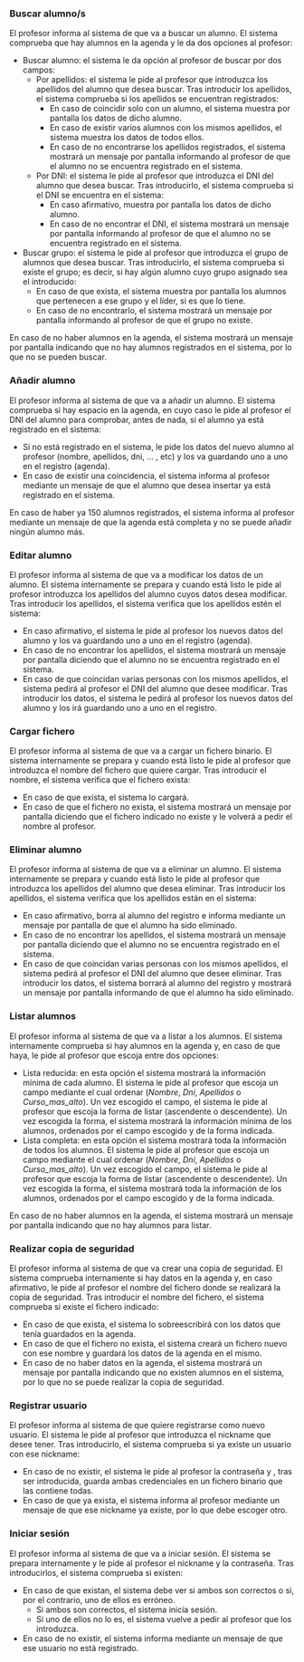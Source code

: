### Buscar alumno/s

El profesor informa al sistema de que va a buscar un alumno. El sistema comprueba que hay alumnos en la agenda y le da dos opciones al profesor:  
* Buscar alumno: el sistema le da opción al profesor de buscar por dos campos:
   * Por apellidos: el sistema le pide al profesor que introduzca los apellidos del alumno que desea buscar. Tras introducir los apellidos, el sistema comprueba si los apellidos se encuentran registrados: 
      - En caso de coincidir solo con un alumno, el sistema muestra por pantalla los datos de dicho alumno. 
      - En caso de existir varios alumnos con los mismos apellidos, el sistema muestra los datos de todos ellos.
      - En caso de no encontrarse los apellidos registrados, el sistema mostrará un mensaje por pantalla informando al profesor de que el alumno no se encuentra registrado en el sistema.
   * Por DNI: el sistema le pide al profesor que introduzca el DNI del alumno que desea buscar. Tras introducirlo, el sistema comprueba si el DNI se encuentra en el sistema:
      - En caso afirmativo, muestra por pantalla los datos de dicho alumno. 
       - En caso de no encontrar el DNI, el sistema mostrará un mensaje por pantalla informando al profesor de que el alumno no se encuentra registrado en el sistema.
* Buscar grupo: el sistema le pide al profesor que introduzca el grupo de alumnos que desea buscar. Tras introducirlo, el sistema comprueba si existe el grupo; es decir, si hay algún alumno cuyo grupo asignado sea el introducido:
   - En caso de que exista, el sistema muestra por pantalla los alumnos que pertenecen a ese grupo y el líder, si es que lo tiene.
   - En caso de no encontrarlo, el sistema mostrará un mensaje por pantalla informando al profesor de que el grupo no existe.

En caso de no haber alumnos en la agenda, el sistema mostrará un mensaje por pantalla indicando que no hay alumnos registrados en el sistema, por lo que no se pueden buscar.
  

### Añadir alumno

El profesor informa al sistema de que va a añadir un alumno. El sistema comprueba si hay espacio en la agenda, en cuyo caso le pide al profesor el DNI del alumno para comprobar, antes de nada, si el alumno ya está registrado en el sistema: 
  - Si no está registrado en el sistema, le pide los datos del nuevo alumno al profesor (nombre, apellidos, dni, ... , etc) y los va guardando uno a uno en el registro (agenda). 
  - En caso de existir una coincidencia, el sistema informa al profesor mediante un mensaje de que el alumno que desea insertar ya está registrado en el sistema.

En caso de haber ya 150 alumnos registrados, el sistema informa al profesor mediante un mensaje de que la agenda está completa y no se puede añadir ningún alumno más.

  
### Editar alumno

El profesor informa al sistema de que va a modificar los datos de un alumno. El sistema internamente se prepara y cuando está listo le pide al profesor introduzca los apellidos del alumno cuyos datos desea modificar. Tras introducir los apellidos, el sistema verifica que los apellidos estén el sistema:  
  - En caso afirmativo, el sistema le pide al profesor los nuevos datos del alumno y los va guardando uno a uno en el registro (agenda).
  - En caso de no encontrar los apellidos, el sistema mostrará un mensaje por pantalla diciendo que el alumno no se encuentra registrado en el sistema.  
  - En caso de que coincidan varias personas con los mismos apellidos, el sistema pedirá al profesor el DNI del alumno que desee modificar. Tras introducir los datos, el sistema le pedirá al profesor los nuevos datos del alumno y los irá guardando uno a uno en el registro.
  
  
### Cargar fichero

El profesor informa al sistema de que va a cargar un fichero binario. El sistema internamente se prepara y cuando está listo le pide al profesor que introduzca el nombre del fichero que quiere cargar. Tras introducir el nombre, el sistema verifica que el fichero exista:
  - En caso de que exista, el sistema lo cargará.
  - En caso de que el fichero no exista, el sistema mostrará un mensaje por pantalla diciendo que el fichero indicado no existe y le volverá a pedir el nombre al profesor.  
  

### Eliminar alumno

El profesor informa al sistema de que va a eliminar un alumno. El sistema internamente se prepara y cuando está listo le pide al profesor que introduzca los apellidos del alumno que desea eliminar. Tras introducir los apellidos, el sistema verifica que los apellidos están en el sistema: 
  - En caso afirmativo, borra al alumno del registro e informa mediante un mensaje por pantalla de que el alumno ha sido eliminado.  
  - En caso de no encontrar los apellidos, el sistema mostrará un mensaje por pantalla diciendo que el alumno no se encuentra registrado en el sistema. 
  - En caso de que coincidan varias personas con los mismos apellidos, el sistema pedirá al profesor el DNI del alumno que desee eliminar. Tras introducir los datos, el sistema borrará al alumno del registro y mostrará un mensaje por pantalla informando de que el alumno ha sido eliminado.
  
  
### Listar alumnos

El profesor informa al sistema de que va a listar a los alumnos. El sistema internamente comprueba si hay alumnos en la agenda y, en caso de que haya, le pide al profesor que escoja entre dos opciones:  
* Lista reducida: en esta opción el sistema mostrará la información mínima de cada alumno. El sistema le pide al profesor que escoja un campo mediante el cual ordenar (*Nombre*, *Dni*, *Apellidos* o *Curso_mas_alto*). Un vez escogido el campo, el sistema le pide al profesor que escoja la forma de listar (ascendente o descendente). Un vez escogida la forma, el sistema mostrará la información mínima de los alumnos, ordenados por el campo escogido y de la forma indicada.  
* Lista completa: en esta opción el sistema mostrará toda la información de todos los alumnos. El sistema le pide al profesor que escoja un campo mediante el cual ordenar (*Nombre*, *Dni*, *Apellidos* o *Curso_mas_alto*). Un vez escogido el campo, el sistema le pide al profesor que escoja la forma de listar (ascendente o descendente). Un vez escogida la forma, el sistema mostrará toda la información de los alumnos, ordenados por el campo escogido y de la forma indicada.  

En caso de no haber alumnos en la agenda, el sistema mostrará un mensaje por pantalla indicando que no hay alumnos para listar.


### Realizar copia de seguridad

El profesor informa al sistema de que va crear una copia de seguridad. El sistema comprueba internamente si hay datos en la agenda y, en caso afirmativo, le pide al profesor el nombre del fichero donde se realizará la copia de seguridad. Tras introducir el nombre del fichero, el sistema comprueba si existe el fichero indicado:
  - En caso de que exista, el sistema lo sobreescribirá con los datos que tenía guardados en la agenda.
  - En caso de que el fichero no exista, el sistema creará un fichero nuevo con ese nombre y guardará los datos de la agenda en el mismo.
  - En caso de no haber datos en la agenda, el sistema mostrará un mensaje por pantalla indicando que no existen alumnos en el sistema, por lo que no se puede realizar la copia de seguridad.
  
  
### Registrar usuario

El profesor informa al sistema de que quiere registrarse como nuevo usuario. El sistema le pide al profesor que introduzca el nickname que desee tener. Tras introducirlo, el sistema comprueba si ya existe un usuario con ese nickname:  
  - En caso de no existir, el sistema le pide al profesor la contraseña y , tras ser introducida, guarda ambas credenciales en un fichero binario que las contiene todas.  
  - En caso de que ya exista, el sistema informa al profesor mediante un mensaje de que ese nickname ya existe, por lo que debe escoger otro.  
  
  
### Iniciar sesión

El profesor informa al sistema de que va a iniciar sesión. El sistema se prepara internamente y le pide al profesor el nickname y la contraseña. Tras introducirlos, el sistema comprueba si existen:  
  - En caso de que existan, el sistema debe ver si ambos son correctos o si, por el contrario, uno de ellos es erróneo.  
    - Si ambos son correctos, el sistema inicia sesión.  
    - Si uno de ellos no lo es, el sistema vuelve a pedir al profesor que los introduzca.  
  - En caso de no existir, el sistema informa mediante un mensaje de que ese usuario no está registrado.  
